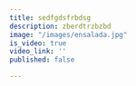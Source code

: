 ```yaml
---
title: sedfgdsfrbdsg
description: zberdtrzbzbd
image: "/images/ensalada.jpg"
is_video: true
video_link: ''
published: false

---
```

